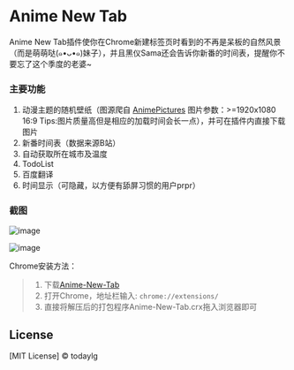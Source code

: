 Anime New Tab
==================


Anime New Tab插件使你在Chrome新建标签页时看到的不再是呆板的自然风景（而是萌萌哒(๑•ᴗ•๑)妹子），并且黑仪Sama还会告诉你新番的时间表，提醒你不要忘了这个季度的老婆~

### 主要功能

1. 动漫主题的随机壁纸（图源爬自 [AnimePictures](https://anime-pictures.net) 图片参数：>=1920x1080 16:9  Tips:图片质量高但是相应的加载时间会长一点），并可在插件内直接下载图片
2. 新番时间表（数据来源B站）
3. 自动获取所在城市及温度
4. TodoList
5. 百度翻译
6. 时间显示（可隐藏，以方便有舔屏习惯的用户prpr）

### 截图
![image](https://github.com/todaylg/Anime-New-Tab/blob/master/introduceImg/screenCut1.png)

![image](https://github.com/todaylg/Anime-New-Tab/blob/master/introduceImg/screenCut2.png)


Chrome安装方法：

> 1. 下载[Anime-New-Tab](https://github.com/todaylg/Anime-New-Tab/files/999348/Anime-New-Tab.crx.zip)
> 2. 打开Chrome，地址栏输入: `chrome://extensions/`
> 3. 直接将解压后的打包程序Anime-New-Tab.crx拖入浏览器即可

## License

[MIT License] © todaylg
